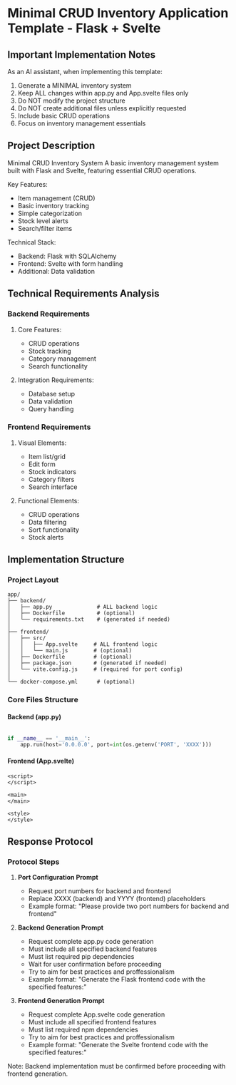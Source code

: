 # Minimal CRUD Inventory Application Template - Flask + Svelte

## Important Implementation Notes

As an AI assistant, when implementing this template:
1. Generate a MINIMAL inventory system
2. Keep ALL changes within app.py and App.svelte files only
3. Do NOT modify the project structure
4. Do NOT create additional files unless explicitly requested
5. Include basic CRUD operations
6. Focus on inventory management essentials

## Project Description

Minimal CRUD Inventory System
A basic inventory management system built with Flask and Svelte, featuring essential CRUD operations.

Key Features:
- Item management (CRUD)
- Basic inventory tracking
- Simple categorization
- Stock level alerts
- Search/filter items

Technical Stack:
- Backend: Flask with SQLAlchemy
- Frontend: Svelte with form handling
- Additional: Data validation

## Technical Requirements Analysis

### Backend Requirements
1. Core Features:
   - CRUD operations
   - Stock tracking
   - Category management
   - Search functionality

2. Integration Requirements:
   - Database setup
   - Data validation
   - Query handling

### Frontend Requirements
1. Visual Elements:
   - Item list/grid
   - Edit form
   - Stock indicators
   - Category filters
   - Search interface

2. Functional Elements:
   - CRUD operations
   - Data filtering
   - Sort functionality
   - Stock alerts

## Implementation Structure

### Project Layout
```plaintext
app/
├── backend/
│   ├── app.py              # ALL backend logic
│   ├── Dockerfile          # (optional)
│   └── requirements.txt    # (generated if needed)
│
├── frontend/
│   ├── src/
│   │   ├── App.svelte     # ALL frontend logic
│   │   └── main.js        # (optional)
│   ├── Dockerfile         # (optional)
│   ├── package.json       # (generated if needed)
│   └── vite.config.js     # (required for port config)
│
└── docker-compose.yml      # (optional)
```

### Core Files Structure

#### Backend (app.py)
```python

if __name__ == '__main__':
    app.run(host='0.0.0.0', port=int(os.getenv('PORT', 'XXXX')))
```

#### Frontend (App.svelte)
```svelte
<script>
</script>

<main>
</main>

<style>
</style>
```

## Response Protocol

### Protocol Steps

1. **Port Configuration Prompt**
   - Request port numbers for backend and frontend
   - Replace XXXX (backend) and YYYY (frontend) placeholders
   - Example format: "Please provide two port numbers for backend and frontend"

2. **Backend Generation Prompt**
   - Request complete app.py code generation
   - Must include all specified backend features
   - Must list required pip dependencies
   - Wait for user confirmation before proceeding
   - Try to aim for best practices and proffessionalism
   - Example format: "Generate the Flask frontend code with the specified features:"

3. **Frontend Generation Prompt**
   - Request complete App.svelte code generation
   - Must include all specified frontend features
   - Must list required npm dependencies
   - Try to aim for best practices and proffessionalism
   - Example format: "Generate the Svelte frontend code with the specified features:"

Note: Backend implementation must be confirmed before proceeding with frontend generation.